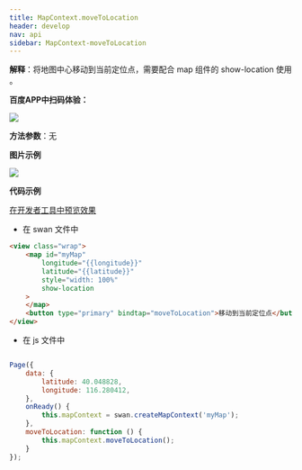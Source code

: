 ```yaml
---
title: MapContext.moveToLocation
header: develop
nav: api
sidebar: MapContext-moveToLocation
---
```




**解释**：将地图中心移动到当前定位点，需要配合 map 组件的 show-location 使用 。

**百度APP中扫码体验：**

<img src="https://b.bdstatic.com/miniapp/assets/images/doc_demo/fragment_MapContextMoveToLocation.png"  class="demo-qrcode-image" />

**方法参数**：无


**图片示例**

<div class="m-doc-custom-examples">
    <div class="m-doc-custom-examples-correct">
        <img src="https://b.bdstatic.com/miniapp/images/moveToLocation.gif">
    </div>
    <div class="m-doc-custom-examples-correct">
        <img src=" ">
    </div>
    <div class="m-doc-custom-examples-correct">
        <img src=" ">
    </div>     
</div>

**代码示例**

<a href="swanide://fragment/8bf2b54ba3c1ab6d4a647b2fd8c6e76b1573557224599" title="在开发者工具中预览效果" target="_self">在开发者工具中预览效果</a>

* 在 swan 文件中

```html
<view class="wrap">
    <map id="myMap" 
        longitude="{{longitude}}"
        latitude="{{latitude}}"
        style="width: 100%"  
        show-location
    >
    </map>
    <button type="primary" bindtap="moveToLocation">移动到当前定位点</button>
</view>

```


* 在 js 文件中

```js

Page({
    data: {
        latitude: 40.048828,
        longitude: 116.280412,  
    },
    onReady() {
        this.mapContext = swan.createMapContext('myMap');
    },
    moveToLocation: function () {
        this.mapContext.moveToLocation();
    }
});

```